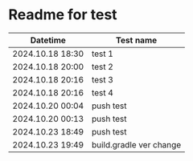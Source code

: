 # Readme for test

| Datetime         | Test name               |
|------------------|-------------------------|
| 2024.10.18 18:30 | test 1                  |
| 2024.10.18 20:00 | test 2                  |
| 2024.10.18 20:16 | test 3                  |
| 2024.10.18 20:16 | test 4                  |
| 2024.10.20 00:04 | push test               |
| 2024.10.20 00:13 | push test               |
| 2024.10.23 18:49 | push test               |
| 2024.10.23 19:49 | build.gradle ver change |